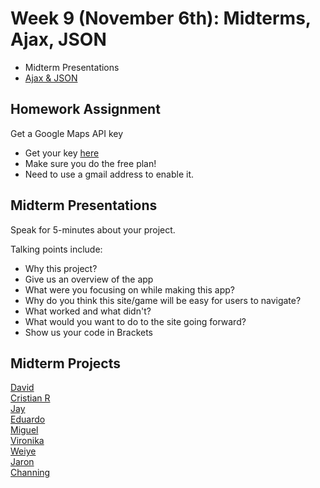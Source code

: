 <h1>Week 9 (November 6th): Midterms, Ajax, JSON</h1>
<ul>
<li>Midterm Presentations</li>
<li><a href="https://docs.google.com/presentation/d/1wkyzhKBXAQMX0aTW23jd0ZLVmi7R9duY-86KQ6K0biI/edit#slide=id.p">Ajax & JSON</a></li>
</ul>

<h2>Homework Assignment</h2>
Get a Google Maps API key
<ul>
<li>Get your key <a href="https://developers.google.com/maps/documentation/javascript/get-api-key">here</a></b></li>
<li>Make sure you do the free plan!</li>
<li>Need to use a gmail address to enable it.</li>
</ul>

<h2>Midterm Presentations</h2>
<p>Speak for 5-minutes about your project.</p>
<p>Talking points include:</p>
<ul>  
<li>Why this project?</li>
<li>Give us an overview of the app</li>
<li>What were you focusing on while making this app?</li>
<li>Why do you think this site/game will be easy for users to navigate?</li>
<li>What worked and what didn't?</li>
<li>What would you want to do to the site going forward?</li>
<li>Show us your code in Brackets</li>
</ul>

<h2>Midterm Projects</h2>
<a href="http://mmp.bmcc.cuny.edu/david.rodriguez1/MMP310_Midterm/">David</a> <br/>
<a href="http://mmp.bmcc.cuny.edu/cristian.rivera/mmp310/midterm">Cristian R</a> <br/>
<a href="http://shaunaxani.com/cuny/mmp310/midterms/jay/index.html">Jay</a> <br />
<a href="http://shaunaxani.com/cuny/mmp310/midterms/eduardo/index.html">Eduardo</a> <br />
<a href="https://miguelcord.github.io/midterm310/">Miguel</a> <br />
<a href="http://mmp.bmcc.cuny.edu/vironika.lishtvan/spot-animal/index.html">Vironika</a> <br />
<a href="http://shaunaxani.com/cuny/mmp310/midterms/weiye/index.html">Weiye</a> <br />
<a href="http://shaunaxani.com/cuny/mmp310/midterms/jaron/index.html">Jaron</a> <br />
<a href="http://shaunaxani.com/cuny/mmp310/midterms/channing/index.html">Channing</a> <br />






